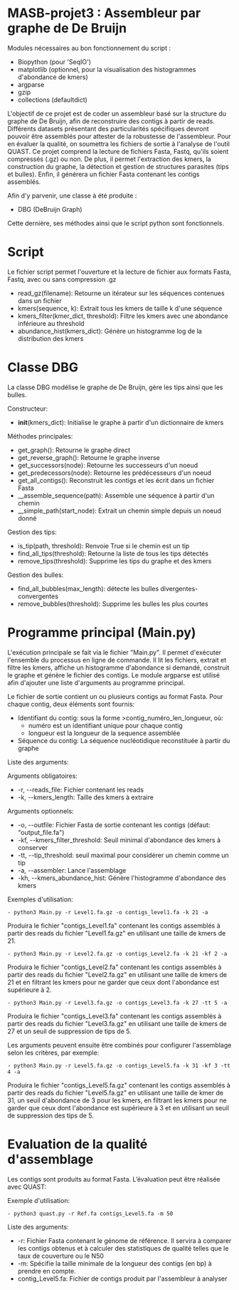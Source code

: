 # MASB-projet3 : Assembleur par graphe de De Bruijn

Modules nécessaires au bon fonctionnement du script :
- Biopython (pour 'SeqIO')
- matplotlib (optionnel, pour la visualisation des histogrammes d'abondance de kmers)
- argparse
- gzip
- collections (defaultdict)

L'objectif de ce projet est de coder un assembleur basé sur la structure du graphe de De Bruijn, afin de reconstruire des contigs à partir de reads. Différents datasets présentant des particularités spécifiques devront pouvoir être assemblés pour attester de la robustesse de l'assembleur. Pour en évaluer la qualité, on soumettra les fichiers de sortie à l'analyse de l'outil QUAST. Ce projet comprend la lecture de fichiers Fasta, Fastq, qu'ils soient compressés (.gz) ou non. De plus, il permet l'extraction des kmers, la construction du graphe, la détection et gestion de structures parasites (tips et bulles). Enfin, il générera un fichier Fasta contenant les contigs assemblés.

Afin d'y parvenir, une classe à été produite :
- DBG (DeBruijn Graph)

Cette dernière, ses méthodes ainsi que le script python sont fonctionnels.

# Script

Le fichier script permet l'ouverture et la lecture de fichier aux formats Fasta, Fastq, avec ou sans compression .gz

- read_gz(filename): Retourne un itérateur sur les séquences contenues dans un fichier
- kmers(sequence, k): Extrait tous les kmers de taille k d'une séquence
- kmers_filter(kmer_dict, threshold): Filtre les kmers avec une abondance inférieure au threshold
- abundance_hist(kmers_dict): Génère un histogramme log de la distribution des kmers

# Classe DBG

La classe DBG modélise le graphe de De Bruijn, gère les tips ainsi que les bulles.

Constructeur:

- __init__(kmers_dict): Initialise le graphe à partir d'un dictionnaire de kmers

Méthodes principales:

- get_graph(): Retourne le graphe direct
- get_reverse_graph(): Retourne le graphe inverse
- get_successors(node): Retourne les successeurs d'un noeud
- get_predecessors(node): Retourne les prédécesseurs d'un noeud
- get_all_contigs(): Reconstruit les contigs et les écrit dans un fichier Fasta
- __assemble_sequence(path): Assemble une séquence à partir d'un chemin
- __simple_path(start_node): Extrait un chemin simple depuis un noeud donné

Gestion des tips:

- is_tip(path, threshold): Renvoie True si le chemin est un tip
- find_all_tips(threshold): Retourne la liste de tous les tips détectés
- remove_tips(threshold): Supprime les tips du graphe et des kmers

Gestion des bulles:

- find_all_bubbles(max_length): détecte les bulles divergentes-convergentes
- remove_bubbles(threshold): Supprime les bulles les plus courtes

# Programme principal (Main.py)

L'exécution principale se fait via le fichier "Main.py". Il permet d'exécuter l'ensemble du processus en ligne de commande. Il lit les fichiers, extrait et filtre les kmers, affiche un histogramme d'abondance si demandé, construit le graphe et génère le fichier des contigs. Le module argparse est utilisé afin d'ajouter une liste d'arguments au programme principal.

Le fichier de sortie contient un ou plusieurs contigs au format Fasta. Pour chaque contig, deux éléments sont fournis:

- Identifiant du contig: sous la forme >contig_numéro_len_longueur, où:
    - numéro est un identifiant unique pour chaque contig
    - longueur est la longueur de la sequence assemblée
- Séquence du contig: La séquence nucléotidique reconstituée à partir du graphe

Liste des arguments:

Arguments obligatoires:

- -r, --reads_file: Fichier contenant les reads
- -k, --kmers_length: Taille des kmers à extraire

Arguments optionnels:

- -o, --outfile: Fichier Fasta de sortie contenant les contigs (défaut: "output_file.fa")
- -kf, --kmers_filter_threshold: Seuil minimal d'abondance des kmers à conserver
- -tt, --tip_threshold: seuil maximal pour considérer un chemin comme un tip
- -a, --assembler: Lance l'assemblage
- -kh, --kmers_abundance_hist: Génère l'histogramme d'abondance des kmers

Exemples d'utilisation:

    - python3 Main.py -r Level1.fa.gz -o contigs_level1.fa -k 21 -a
Produira le fichier "contigs_Level1.fa" contenant les contigs assemblés à partir des reads du fichier "Level1.fa.gz" en utilisant une taille de kmers de 21.

    - python3 Main.py -r Level2.fa.gz -o contigs_Level2.fa -k 21 -kf 2 -a
Produira le fichier "contigs_Level2.fa" contenant les contigs assemblés à partir des reads du fichier "Level2.fa.gz" en utilisant une taille de kmers de 21 et en filtrant les kmers pour ne garder que ceux dont l'abondance est supérieure à 2.

    - python3 Main.py -r Level3.fa.gz -o contigs_Level3.fa -k 27 -tt 5 -a
Produira le fichier "contigs_Level3.fa" contenant les contigs assemblés à partir des reads du fichier "Level3.fa.gz" en utilisant une taille de kmers de 27 et un seuil de suppression de tips de 5.

Les arguments peuvent ensuite être combinés pour configurer l'assemblage selon les critères, par exemple:

    - python3 Main.py -r Level5.fa.gz -o contigs_Level5.fa -k 31 -kf 3 -tt 4 -a
Produira le fichier "contigs_Level5.fa.gz" contenant les contigs assemblés à partir des reads du fichier "Level5.fa.gz" en utilisant une taille de kmer de 31, un seuil d'abondance de 3 pour les kmers, en filtrant les kmers pour ne garder que ceux dont l'abondance est supérieure à 3 et en utilisant un seuil de suppression des tips de 5.

# Evaluation de la qualité d'assemblage

Les contigs sont produits au format Fasta. L’évaluation peut être réalisée avec QUAST:

Exemple d'utilisation:

    - python3 quast.py -r Ref.fa contigs_Level5.fa -m 50

Liste des arguments:

- -r: Fichier Fasta contenant le génome de référence. Il servira à comparer les contigs obtenus et à calculer des statistiques de qualité telles que le taux de couverture ou le N50
- -m: Spécifie la taille minimale de la longueur des contigs (en bp) à prendre en compte.
- contig_Level5.fa: Fichier de contigs produit par l'assembleur à analyser






